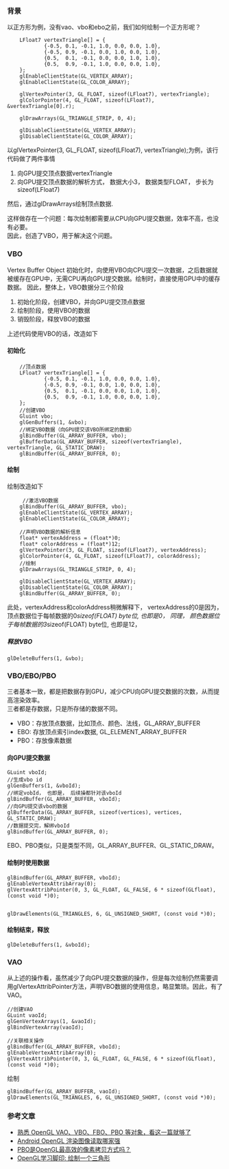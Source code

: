 ### 背景
以正方形为例，没有vao、vbo和ebo之前，我们如何绘制一个正方形呢？
```
    LFloat7 vertexTriangle[] = {
            {-0.5, 0.1, -0.1, 1.0, 0.0, 0.0, 1.0},
            {-0.5, 0.9, -0.1, 0.0, 1.0, 0.0, 1.0},
            {0.5,  0.1, -0.1, 0.0, 0.0, 1.0, 1.0},
            {0.5,  0.9, -0.1, 1.0, 0.0, 0.0, 1.0},
    };
    glEnableClientState(GL_VERTEX_ARRAY);
    glEnableClientState(GL_COLOR_ARRAY);

    glVertexPointer(3, GL_FLOAT, sizeof(LFloat7), vertexTriangle);
    glColorPointer(4, GL_FLOAT, sizeof(LFloat7), &vertexTriangle[0].r);

    glDrawArrays(GL_TRIANGLE_STRIP, 0, 4);

    glDisableClientState(GL_VERTEX_ARRAY);
    glDisableClientState(GL_COLOR_ARRAY);
```
以glVertexPointer(3, GL_FLOAT, sizeof(LFloat7), vertexTriangle);为例，该行代码做了两件事情
1. 向GPU提交顶点数据vertexTriangle
2. 向GPU提交顶点数据的解析方式， 数据大小3， 数据类型FLOAT， 步长为sizeof(LFloat7)

然后，通过glDrawArrays绘制顶点数据.  

这样做存在一个问题：每次绘制都需要从CPU向GPU提交数据，效率不高，也没有必要。  
因此，创造了VBO，用于解决这个问题。  
### VBO
Vertex Buffer Object
初始化时，向使用VBO向CPU提交一次数据，之后数据就被缓存在GPU中，无需CPU再向GPU提交数据。绘制时，直接使用GPU中的缓存数据。
因此，整体上，VBO数据分三个阶段
1. 初始化阶段，创建VBO，并向GPU提交顶点数据
2. 绘制阶段，使用VBO的数据
3. 销毁阶段，释放VBO的数据

上述代码使用VBO的话，改造如下
#### 初始化
```
    //顶点数据
    LFloat7 vertexTriangle[] = {
            {-0.5, 0.1, -0.1, 1.0, 0.0, 0.0, 1.0},
            {-0.5, 0.9, -0.1, 0.0, 1.0, 0.0, 1.0},
            {0.5,  0.1, -0.1, 0.0, 0.0, 1.0, 1.0},
            {0.5,  0.9, -0.1, 1.0, 0.0, 0.0, 1.0},
    };
    //创建VBO
    Gluint vbo;
    glGenBuffers(1, &vbo);
    //绑定VBO数据（向GPU提交该VBO所绑定的数据）
    glBindBuffer(GL_ARRAY_BUFFER, vbo);
    glBufferData(GL_ARRAY_BUFFER, sizeof(vertexTriangle), vertexTriangle, GL_STATIC_DRAW);
    glBindBuffer(GL_ARRAY_BUFFER, 0);
```
#### 绘制
绘制改造如下
```
     //激活VBO数据
    glBindBuffer(GL_ARRAY_BUFFER, vbo);
    glEnableClientState(GL_VERTEX_ARRAY);
    glEnableClientState(GL_COLOR_ARRAY);
    
    //声明VBO数据的解析信息
    float* vertexAddress = (float*)0;
    float* colorAddress = (float*)12;
    glVertexPointer(3, GL_FLOAT, sizeof(LFloat7), vertexAddress);
    glColorPointer(4, GL_FLOAT, sizeof(LFloat7), colorAddress);
    //绘制
    glDrawArrays(GL_TRIANGLE_STRIP, 0, 4);

    glDisableClientState(GL_VERTEX_ARRAY);
    glDisableClientState(GL_COLOR_ARRAY);
    glBindBuffer(GL_ARRAY_BUFFER, 0);
```
此处，vertexAddress和colorAddress稍微解释下，
vertexAddress的0是因为，顶点数据位于每帧数据的0*sizeof(FLOAT) byte位,  也即是0，
同理， 颜色数据位于每帧数据的3*sizeof(FLOAT) byte位,  也即是12，
##### 释放VBO
```
glDeleteBuffers(1, &vbo);
```


### VBO/EBO/PBO
三者基本一致，都是把数据存到GPU，减少CPU向GPU提交数据的次数，从而提高渲染效率。  
三者都是存数据，只是所存储的数据不同。

- VBO：存放顶点数据，比如顶点、颜色、法线，GL_ARRAY_BUFFER
- EBO: 存放顶点索引index数据, GL_ELEMENT_ARRAY_BUFFER
- PBO：存放像素数据

#### 向GPU提交数据
```
GLuint vboId;
//生成vbo id
glGenBuffers(1, &vboId);
//绑定vobId， 也即是， 后续操都针对该vboId
glBindBuffer(GL_ARRAY_BUFFER, vboId);
//向GPU提交该vbo的数据
glBufferData(GL_ARRAY_BUFFER, sizeof(vertices), vertices, GL_STATIC_DRAW);
//数据提交完，解绑vboId
glBindBuffer(GL_ARRAY_BUFFER, 0);
```
EBO、PBO类似，只是类型不同，GL_ARRAY_BUFFER、GL_STATIC_DRAW。
#### 绘制时使用数据
```
glBindBuffer(GL_ARRAY_BUFFER, vboId);
glEnableVertexAttribArray(0);
glVertexAttribPointer(0, 3, GL_FLOAT, GL_FALSE, 6 * sizeof(GLfloat), (const void *)0);


glDrawElements(GL_TRIANGLES, 6, GL_UNSIGNED_SHORT, (const void *)0);
```

#### 绘制结束，释放
```
glDeleteBuffers(1, &vboId);
```

### VAO
从上述的操作看，虽然减少了向GPU提交数据的操作，但是每次绘制仍然需要调用glVertexAttribPointer方法，声明VBO数据的使用信息，略显繁琐。因此，有了VAO。
```
//创建VAO
GLuint vaoId;
glGenVertexArrays(1, &vaoId);
glBindVertexArray(vaoId);

//关联相关操作
glBindBuffer(GL_ARRAY_BUFFER, vboId);
glEnableVertexAttribArray(0);
glVertexAttribPointer(0, 3, GL_FLOAT, GL_FALSE, 6 * sizeof(GLfloat), (const void *)0);
```

绘制
```
glBindBuffer(GL_ARRAY_BUFFER, vaoId);
glDrawElements(GL_TRIANGLES, 6, GL_UNSIGNED_SHORT, (const void *)0);
```

### 参考文章
- [熟悉 OpenGL VAO、VBO、FBO、PBO 等对象，看这一篇就够了](https://cloud.tencent.com/developer/article/1893989)
- [Android OpenGL 渲染图像读取哪家强](https://cloud.tencent.com/developer/article/1739511)
- [PBO是OpenGL最高效的像素拷贝方式吗？](https://cloud.tencent.com/developer/article/2003936)
- [OpenGL学习脚印: 绘制一个三角形](https://www.cnblogs.com/zgyijg/p/14817909.html)


